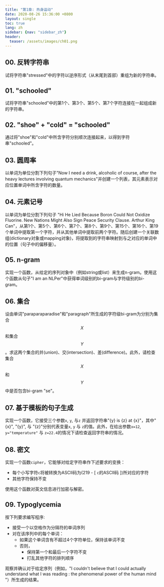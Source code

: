 ```yaml
---
title: "第1章: 热身运动"
date: 2020-08-26 15:36:00 +0800
layout: single
toc: true
lang: zh
sidebar: {nav: "sidebar_zh"}
header:
  teaser: /assets/images/ch01.png
---
```


## 00. 反转字符串
试将字符串"stressed"中的字符以逆序形式（从末尾到首部）重组为新的字符串。

## 01. "schooled"
试将字符串"schooled"中的第1个、第3个、第5个、第7个字符连接在一起组成新的字符串。

## 02. "shoe" + "cold" = "schooled"
通过将"shoe"和"cold"中所含字符分别顺次连接起来，以得到字符串"schooled"。

## 03. 圆周率
以单词为单位分割下列句子"Now I need a drink, alcoholic of course, after the heavy lectures involving quantum mechanics"并创建一个列表，其元素表示对应位置单词中所含字符的数量。

## 04. 元素记号
以单词为单位分割下列句子 "Hi He Lied Because Boron Could Not Oxidize Fluorine. New Nations Might Also Sign Peace Security Clause. Arthur King Can"，从第1个、第5个、第6个、第7个、第8个、第9个、第15个、第16个、第19个单词中提取第一个字符，并从其他单词中提取前两个字符。随后创建一个关联数组(dictionary对象或mapping对象)，将提取到的字符串映射到与之对应的单词中的位置（句子中的偏移量）。

## 05. n-gram
实现一个函数，从给定的序列对象中（例如string或list）来生成n-gram。使用这个函数从句子"I am an NLPer"中获得单词级别的bi-gram与字符级别的bi-gram。

## 06. 集合

设由单词"paraparaparadise"和"paragraph"所生成的字符级bi-gram为分别为集合$$X$$和集合$$Y$$。求这两个集合的并(union)、交(intersection)、差(difference)。此外，请检查集合$$X$$和$$Y$$中是否包含bi-gram "se"。

## 07. 基于模板的句子生成
实现一个函数，它接受三个参数`x`, `y`, 与`z` 并返回字符串"{y} is {z} at {x}"，其中"{x}", "{y}", 与 "{z}"分别代表变量`x`, `y` 与 `z`的值。此外，在给出参数`x=12`, `y="temperature"` 与 `z=22.4`的情况下请检查返回字符串的情况。


## 08. 密文
实现一个函数`cipher`，它能够对给定字符串作下述要求的变换：

* 每个小写字符`c`将被转换为ASCII码为(219 - [ `c`的ASCII码 ])所对应的字符
* 其他字符保持不变

使用这个函数对英文信息进行加密与解密。


## 09. Typoglycemia
按下列要求编写程序:

+ 接受一个以空格作为分隔符的单词序列
+ 对在该序列中的每个单词：
    + 如果这个单词含有不超过4个字符单位，保持该单词不变
    + 否则，
        + 保持第一个和最后一个字符不变
        + 打乱其他字符的排列顺序

观察并确认对于给定序列（例如，"I couldn't believe that I could actually understand what I was reading : the phenomenal power of the human mind "）所生成的结果。